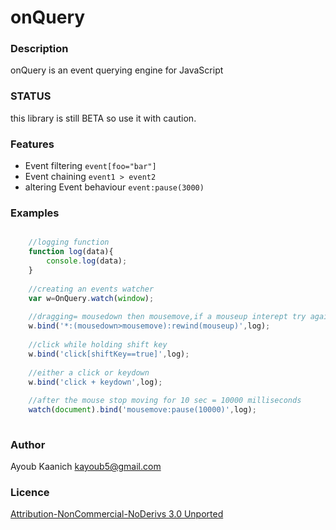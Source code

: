 # onQuery #


### Description ###
onQuery is an event querying engine for JavaScript


### STATUS ###
this library is still BETA so use it with caution. 


### Features ###
* Event filtering
`event[foo="bar"]`
* Event chaining 
`event1 > event2`
* altering Event behaviour `event:pause(3000)`


### Examples ###
```javascript

	//logging function
	function log(data){
		console.log(data);
	}
	
	//creating an events watcher
	var w=OnQuery.watch(window);
	
	//dragging= mousedown then mousemove,if a mouseup interept try again
	w.bind('*:(mousedown>mousemove):rewind(mouseup)',log);
	
	//click while holding shift key
	w.bind('click[shiftKey==true]',log);
	
	//either a click or keydown
	w.bind('click + keydown',log);
	
	//after the mouse stop moving for 10 sec = 10000 milliseconds
	watch(document).bind('mousemove:pause(10000)',log);
			
```


### Author ###
Ayoub Kaanich kayoub5@gmail.com

### Licence ###
[Attribution-NonCommercial-NoDerivs 3.0 Unported](http://creativecommons.org/licenses/by-nc-nd/3.0/)
